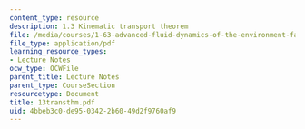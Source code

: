 ```yaml
---
content_type: resource
description: 1.3 Kinematic transport theorem
file: /media/courses/1-63-advanced-fluid-dynamics-of-the-environment-fall-2002/4bbeb3c0de9503422b6049d2f9760af9_13transthm.pdf
file_type: application/pdf
learning_resource_types:
- Lecture Notes
ocw_type: OCWFile
parent_title: Lecture Notes
parent_type: CourseSection
resourcetype: Document
title: 13transthm.pdf
uid: 4bbeb3c0-de95-0342-2b60-49d2f9760af9
---
```

